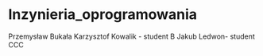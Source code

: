 # Inzynieria_oprogramowania
Przemysław Bukała
Karzysztof Kowalik - student B
Jakub Ledwon- student CCC
